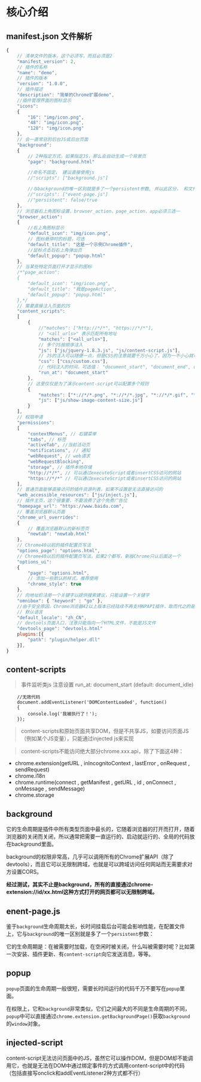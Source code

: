 # 核心介绍

## manifest.json 文件解析

```js
{
    // 清单文件的版本，这个必须写，而且必须是2
    "manifest_version": 2,
    // 插件的名称
    "name": "demo",
    // 插件的版本
    "version": "1.0.0",
    // 插件描述
    "description": "简单的Chrome扩展demo",
    //插件管理界面的图标显示
    "icons":
    {
        "16": "img/icon.png",
        "48": "img/icon.png",
        "128": "img/icon.png"
    },
    // 会一直常驻的后台JS或后台页面
    "background":
    {
        // 2种指定方式，如果指定JS，那么会自动生成一个背景页
        "page": "background.html"

        //命名不固定， 建议直接使用js
        //"scripts": ["background.js"]

        //与background的唯一区别就是多了一个persistent参数, 并以此区分， 和文件名无关
        //"scripts": ["event-page.js"]
        //"persistent": false/true
    },
    // 浏览器右上角图标设置，browser_action、page_action、app必须三选一
    "browser_action": 
    {
        //右上角图标显示
        "default_icon": "img/icon.png",
        // 图标悬停时的标题，可选
        "default_title": "这是一个示例Chrome插件",
        //鼠标点击后右上角弹出页
        "default_popup": "popup.html"
    },
    // 当某些特定页面打开才显示的图标
    /*"page_action":
    {
        "default_icon": "img/icon.png",
        "default_title": "我是pageAction",
        "default_popup": "popup.html"
    },*/
    // 需要直接注入页面的JS
    "content_scripts": 
    [
        {
            //"matches": ["http://*/*", "https://*/*"],
            // "<all_urls>" 表示匹配所有地址
            "matches": ["<all_urls>"],
            // 多个JS按顺序注入
            "js": ["js/jquery-1.8.3.js", "js/content-script.js"],
            // JS的注入可以随便一点，但是CSS的注意就要千万小心了，因为一不小心就可能影响全局样式
            "css": ["css/custom.css"],
            // 代码注入的时间，可选值： "document_start", "document_end", or "document_idle"，最后一个表示页面空闲时，默认document_idle
            "run_at": "document_start"
        },
        // 这里仅仅是为了演示content-script可以配置多个规则
        {
            "matches": ["*://*/*.png", "*://*/*.jpg", "*://*/*.gif", "*://*/*.bmp"],
            "js": ["js/show-image-content-size.js"]
        }
    ],
    // 权限申请
    "permissions":
    [
        "contextMenus", // 右键菜单
        "tabs", // 标签
        "activeTab", //当前活动页
        "notifications", // 通知
        "webRequest", // web请求
        "webRequestBlocking",
        "storage", // 插件本地存储
        "http://*/*", // 可以通过executeScript或者insertCSS访问的网站
        "https://*/*" // 可以通过executeScript或者insertCSS访问的网站
    ],
    // 普通页面能够直接访问的插件资源列表，如果不设置是无法直接访问的
    "web_accessible_resources": ["js/inject.js"],
    // 插件主页，这个很重要，不要浪费了这个免费广告位
    "homepage_url": "https://www.baidu.com",
    // 覆盖浏览器默认页面
    "chrome_url_overrides":
    {
        // 覆盖浏览器默认的新标签页
        "newtab": "newtab.html"
    },
    // Chrome40以前的插件配置页写法
    "options_page": "options.html",
    // Chrome40以后的插件配置页写法，如果2个都写，新版Chrome只认后面这一个
    "options_ui":
    {
        "page": "options.html",
        // 添加一些默认的样式，推荐使用
        "chrome_style": true
    },
    // 向地址栏注册一个关键字以提供搜索建议，只能设置一个关键字
    "omnibox": { "keyword" : "go" },
    //由于安全原因，Chrome浏览器42以上版本已经陆续不再支持NPAPI插件，取而代之的是更安全的PPAPI。
    // 默认语言
    "default_locale": "zh_CN",
    // devtools页面入口，注意只能指向一个HTML文件，不能是JS文件
    "devtools_page": "devtools.html"
    plugins:[{
        "path": "plugin/helper.dll"
    }],
}
```

## content-scripts

> 事件监听类js 注意设置 run_at: document_start (default: document_idle)

        //无效代码
        document.addEventListener('DOMContentLoaded', function()
        {
            console.log('我被执行了！');
        });

> content-scripts和原始页面共享DOM，但是不共享JS，如要访问页面JS（例如某个JS变量），只能通过injected js来实现

> content-scripts不能访问绝大部分chrome.xxx.api，除了下面这4种：

- chrome.extension(getURL , inIncognitoContext , lastError , onRequest , sendRequest)
- chrome.i18n
- chrome.runtime(connect , getManifest , getURL , id , onConnect , onMessage , sendMessage)
- chrome.storage

## background

它的生命周期是插件中所有类型页面中最长的，它随着浏览器的打开而打开，随着浏览器的关闭而关闭，所以通常把需要一直运行的、启动就运行的、全局的代码放在background里面。

background的权限非常高，几乎可以调用所有的Chrome扩展API（除了devtools），而且它可以无限制跨域，也就是可以跨域访问任何网站而无需要求对方设置CORS。

**经过测试，其实不止是background，所有的直接通过chrome-extension://id/xx.html这种方式打开的网页都可以无限制跨域。**

## enent-page.js

鉴于`background`生命周期太长，长时间挂载后台可能会影响性能，在配置文件上，它与`background`的唯一区别就是多了一个`persistent`参数：

它的生命周期是：在被需要时加载，在空闲时被关闭，什么叫被需要时呢？比如第一次安装、插件更新、有`content-script`向它发送消息，等等。

## popup

`popup`页面的生命周期一般很短，需要长时间运行的代码千万不要写在`popup`里面。

在权限上，它和`background`非常类似，它们之间最大的不同是生命周期的不同，`popup`中可以直接通过`chrome.extension.getBackgroundPage()`获取`background`的`window`对象。

## injected-script

content-script无法访问页面中的JS，虽然它可以操作DOM，但是DOM却不能调用它，也就是无法在DOM中通过绑定事件的方式调用content-script中的代码（包括直接写onclick和addEventListener2种方式都不行）
